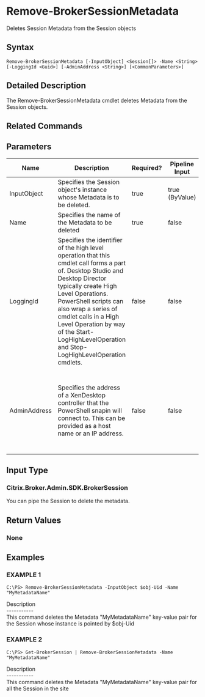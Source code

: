 ﻿# Remove-BrokerSessionMetadata

   Deletes Session Metadata from the Session objects

## Syntax
```
Remove-BrokerSessionMetadata [-InputObject] <Session[]> -Name <String> [-LoggingId <Guid>] [-AdminAddress <String>] [<CommonParameters>]
```

## Detailed Description
   The Remove-BrokerSessionMetadata cmdlet deletes Metadata from the Session objects.

## Related Commands
## Parameters

| Name   | Description | Required? | Pipeline Input | Default Value |
| --- | --- | --- | --- | --- |
| InputObject | Specifies the Session object's instance whose Metadata is to be deleted. | true | true (ByValue) |  |
| Name | Specifies the name of the Metadata to be deleted | true | false |  |
| LoggingId | Specifies the identifier of the high level operation that this cmdlet call forms a part of. Desktop Studio and Desktop Director typically create High Level Operations. PowerShell scripts can also wrap a series of cmdlet calls in a High Level Operation by way of the Start-LogHighLevelOperation and Stop-LogHighLevelOperation cmdlets. | false | false |  |
| AdminAddress | Specifies the address of a XenDesktop controller that the PowerShell snapin will connect to. This can be provided as a host name or an IP address. | false | false | Localhost. Once a value is provided by any cmdlet, this value will become the default. |

## Input Type
### Citrix.Broker.Admin.SDK.BrokerSession
   You can pipe the Session to delete the metadata.
## Return Values
### None
   
## Examples

### EXAMPLE 1
```
C:\PS> Remove-BrokerSessionMetadata -InputObject $obj-Uid -Name "MyMetadataName"
```
   Description<br>-----------<br>This command deletes the Metadata "MyMetadataName" key-value pair for the Session whose instance is pointed by $obj-Uid
### EXAMPLE 2
```
C:\PS> Get-BrokerSession | Remove-BrokerSessionMetadata -Name "MyMetadataName"
```
   Description<br>-----------<br>This command deletes the Metadata "MyMetadataName" key-value pair for all the Session in the site
